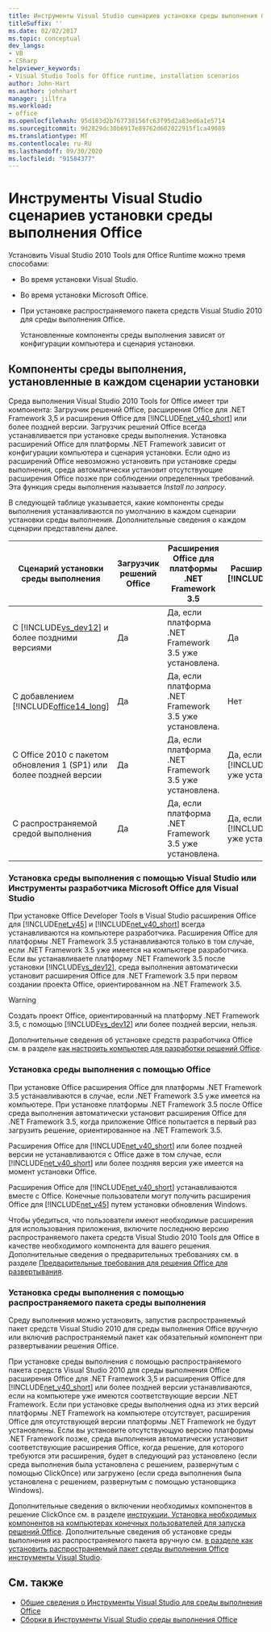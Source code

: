 ```yaml
---
title: Инструменты Visual Studio сценариев установки среды выполнения Office
titleSuffix: ''
ms.date: 02/02/2017
ms.topic: conceptual
dev_langs:
- VB
- CSharp
helpviewer_keywords:
- Visual Studio Tools for Office runtime, installation scenarios
author: John-Hart
ms.author: johnhart
manager: jillfra
ms.workload:
- office
ms.openlocfilehash: 95d183d2b767738156fc63f95d2a83ed6a1e5714
ms.sourcegitcommit: 9d2829dc30b6917e89762d602022915f1ca49089
ms.translationtype: MT
ms.contentlocale: ru-RU
ms.lasthandoff: 09/30/2020
ms.locfileid: "91584377"
---
```

# <a name="visual-studio-tools-for-office-runtime-installation-scenarios"></a>Инструменты Visual Studio сценариев установки среды выполнения Office
  Установить Visual Studio 2010 Tools для Office Runtime можно тремя способами:

- Во время установки Visual Studio.

- Во время установки Microsoft Office.

- При установке распространяемого пакета средств Visual Studio 2010 для среды выполнения Office.

  Установленные компоненты среды выполнения зависят от конфигурации компьютера и сценария установки.

## <a name="runtime-components-that-are-installed-in-each-installation-scenario"></a>Компоненты среды выполнения, установленные в каждом сценарии установки
 Среда выполнения Visual Studio 2010 Tools for Office имеет три компонента: Загрузчик решений Office, расширения Office для .NET Framework 3,5 и расширения Office для [!INCLUDE[net_v40_short](../sharepoint/includes/net-v40-short-md.md)] или более поздней версии. Загрузчик решений Office всегда устанавливается при установке среды выполнения. Установка расширений Office для платформы .NET Framework зависит от конфигурации компьютера и сценария установки. Если одно из расширений Office невозможно установить при установке среды выполнения, среда автоматически установит отсутствующие расширения Office позже при соблюдении определенных требований. Эта функция среды выполнения называется *Install по запросу*.

 В следующей таблице указывается, какие компоненты среды выполнения устанавливаются по умолчанию в каждом сценарии установки среды выполнения. Дополнительные сведения о каждом сценарии представлены далее.

|Сценарий установки среды выполнения|Загрузчик решений Office|Расширения Office для платформы .NET Framework 3.5|Расширения Office для [!INCLUDE[net_v40_short](../sharepoint/includes/net-v40-short-md.md)]|Расширения Office для [!INCLUDE[net_v45](../vsto/includes/net-v45-md.md)]|
|-----------------------------------|----------------------------|--------------------------------------------------| - |---------------------------------------------------------------------------|
|С [!INCLUDE[vs_dev12](../vsto/includes/vs-dev12-md.md)] и более поздними версиями|Да|Да, если платформа .NET Framework 3.5 уже установлена.|Да|Да|
|С добавлением [!INCLUDE[office14_long](../vsto/includes/office14-long-md.md)]|Да|Да, если платформа .NET Framework 3.5 уже установлена.|Нет|Нет|
|С Office 2010 с пакетом обновления 1 (SP1) или более поздней версии|Да|Да, если платформа .NET Framework 3.5 уже установлена.|Да, если платформа [!INCLUDE[net_v40_short](../sharepoint/includes/net-v40-short-md.md)] уже установлена.|Нет|
|С распространяемой средой выполнения|Да|Да, если платформа .NET Framework 3.5 уже установлена.|Да, если платформа [!INCLUDE[net_v40_short](../sharepoint/includes/net-v40-short-md.md)] уже установлена.|Да, если платформа [!INCLUDE[net_v45](../vsto/includes/net-v45-md.md)] уже установлена.|

### <a name="install-the-runtime-with-visual-studio-or-the-microsoft-office-developer-tools-for-visual-studio"></a>Установка среды выполнения с помощью Visual Studio или Инструменты разработчика Microsoft Office для Visual Studio
 При установке Office Developer Tools в Visual Studio расширения Office для [!INCLUDE[net_v45](../vsto/includes/net-v45-md.md)] и [!INCLUDE[net_v40_short](../sharepoint/includes/net-v40-short-md.md)] всегда устанавливаются на компьютере разработчика. Расширения Office для платформы .NET Framework 3.5 устанавливаются только в том случае, если .NET Framework 3.5 уже имеется на компьютере разработчика. Если вы устанавливаете платформу .NET Framework 3.5 после установки [!INCLUDE[vs_dev12](../vsto/includes/vs-dev12-md.md)], среда выполнения автоматически установит расширения Office для .NET Framework 3.5 при первом создании проекта Office, ориентированном на .NET Framework 3.5.

> [!WARNING]
> Создать проект Office, ориентированный на платформу .NET Framework 3.5, с помощью [!INCLUDE[vs_dev12](../vsto/includes/vs-dev12-md.md)] или более поздней версии, нельзя.

 Дополнительные сведения об установке средств разработчика Office см. в разделе [как настроить компьютер для разработки решений Office](../vsto/how-to-configure-a-computer-to-develop-office-solutions.md).

### <a name="install-the-runtime-with-office"></a>Установка среды выполнения с помощью Office
 При установке Office расширения Office для платформы .NET Framework 3.5 устанавливаются в случае, если .NET Framework 3.5 уже имеется на компьютере. При установке платформы .NET Framework 3.5 после Office среда выполнения автоматически установит расширения Office для .NET Framework 3.5, когда приложение Office попытается в первый раз загрузить решение, ориентированное на .NET Framework 3.5.

 Расширения Office для [!INCLUDE[net_v40_short](../sharepoint/includes/net-v40-short-md.md)] или более поздней версии не устанавливаются с Office даже в том случае, если [!INCLUDE[net_v40_short](../sharepoint/includes/net-v40-short-md.md)] или более поздняя версия уже имеется на момент установки Office.

 Расширения Office для [!INCLUDE[net_v40_short](../sharepoint/includes/net-v40-short-md.md)] устанавливаются вместе с Office. Конечные пользователи могут получить расширения Office для [!INCLUDE[net_v45](../vsto/includes/net-v45-md.md)] путем установки обновления Windows.

 Чтобы убедиться, что пользователи имеют необходимые расширения для использования приложения, включите последнюю версию распространяемого пакета средств Visual Studio 2010 Tools для Office в качестве необходимого компонента для вашего решения. Дополнительные сведения о предварительных требованиях см. в разделе [Предварительные требования для решения Office для развертывания](/previous-versions/bb608617(v=vs.110)).

### <a name="install-the-runtime-by-using-the-runtime-redistributable"></a>Установка среды выполнения с помощью распространяемого пакета среды выполнения
 Среду выполнения можно установить, запустив распространяемый пакет средств Visual Studio 2010 для среды выполнения Office вручную или включив распространяемый пакет как обязательный компонент при развертывании решения Office.

 При установке среды выполнения с помощью распространяемого пакета средств Visual Studio 2010 для среды выполнения Office расширения Office для .NET Framework 3,5 и расширения Office для [!INCLUDE[net_v40_short](../sharepoint/includes/net-v40-short-md.md)] или более поздней версии устанавливаются, если на компьютере уже имеются соответствующие версии .NET Framework. Если при установке среды выполнения одна из этих версий платформы .NET Framework на компьютере отсутствует, расширения Office для отсутствующей версии платформы .NET Framework не будут установлены. Если вы установите отсутствующую версию платформы .NET Framework позже, среда выполнения автоматически установит соответствующие расширения Office, когда решение, для которого требуются эти расширения, будет в следующий раз установлено (если среда выполнения была установлена с решением, развернутым с помощью ClickOnce) или загружено (если среда выполнения была установлена с решением, развернутым с помощью установщика Windows).

 Дополнительные сведения о включении необходимых компонентов в решение ClickOnce см. в разделе [инструкции. Установка необходимых компонентов на компьютерах конечных пользователей для запуска решений Office](/previous-versions/bb608608(v=vs.110)). Дополнительные сведения об установке среды выполнения из распространяемого пакета вручную см. [в разделе как установить распространяемый пакет среды выполнения Office инструменты Visual Studio](../vsto/how-to-install-the-visual-studio-tools-for-office-runtime-redistributable.md).

## <a name="see-also"></a>См. также
- [Общие сведения о Инструменты Visual Studio для среды выполнения Office](../vsto/visual-studio-tools-for-office-runtime-overview.md)
- [Сборки в Инструменты Visual Studio среды выполнения Office](../vsto/assemblies-in-the-visual-studio-tools-for-office-runtime.md)